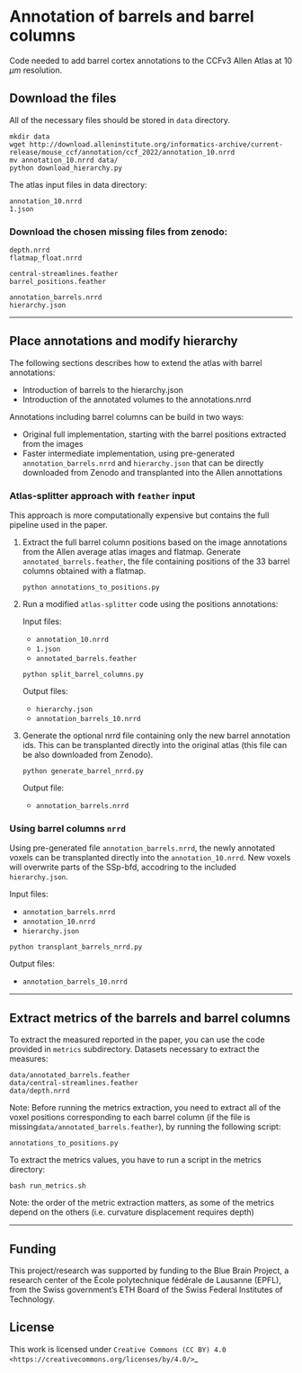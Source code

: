 # Annotation of barrels and barrel columns

Code needed to add barrel cortex annotations to the CCFv3 Allen Atlas at 10 $\mu m$ resolution.

## Download the files

All of the necessary files should be stored in `data` directory.

```
mkdir data
wget http://download.alleninstitute.org/informatics-archive/current-release/mouse_ccf/annotation/ccf_2022/annotation_10.nrrd
mv annotation_10.nrrd data/
python download_hierarchy.py
```


The atlas input files in data directory:

```
annotation_10.nrrd
1.json
```

### Download the chosen missing files from zenodo:

```
depth.nrrd
flatmap_float.nrrd

central-streamlines.feather
barrel_positions.feather

annotation_barrels.nrrd
hierarchy.json
```
---

## Place annotations and modify hierarchy

The following sections describes how to extend the atlas with barrel annotations:
* Introduction of barrels to the hierarchy.json
* Introduction of the annotated volumes to the annotations.nrrd

Annotations including barrel columns can be build in two ways:
- Original full implementation, starting with the barrel positions extracted from the images
- Faster intermediate implementation, using pre-generated `annotation_barrels.nrrd` and `hierarchy.json` that can be directly downloaded from Zenodo and transplanted into the Allen annottations

### Atlas-splitter approach with `feather` input

This approach is more computationally expensive but contains the full pipeline used in the paper.

1. Extract the full barrel column positions based on the image annotations from the Allen average atlas images and flatmap. Generate `annotated_barrels.feather`, the file containing positions of the 33 barrel columns obtained with a flatmap. 

   ```
   python annotations_to_positions.py
   ```

2. Run a modified `atlas-splitter` code using the positions annotations:

   Input files:
   - `annotation_10.nrrd`
   - `1.json`
   - `annotated_barrels.feather`

   ```
   python split_barrel_columns.py
   ```

   Output files:
   - `hierarchy.json`
   - `annotation_barrels_10.nrrd`

3. Generate the optional nrrd file containing only the new barrel annotation ids. This can be transplanted directly into the original atlas (this file can be also downloaded from Zenodo).

   ```
   python generate_barrel_nrrd.py
   ```
   Output file:
   - `annotation_barrels.nrrd`
   
### Using barrel columns `nrrd`

Using pre-generated file `annotation_barrels.nrrd`, the newly annotated voxels can be transplanted directly into the ``annotation_10.nrrd``. New voxels will overwrite parts of the SSp-bfd, accodring to the included ``hierarchy.json``.


Input files:
- `annotation_barrels.nrrd`
- `annotation_10.nrrd`
- `hierarchy.json`

```
python transplant_barrels_nrrd.py
```

Output files:
- `annotation_barrels_10.nrrd`

---

## Extract metrics of the barrels and barrel columns

To extract the measured reported in the paper, you can use the code provided in `metrics` subdirectory.
Datasets necessary to extract the measures:

```
data/annotated_barrels.feather
data/central-streamlines.feather
data/depth.nrrd
```

Note: Before running the metrics extraction, you need to extract all of the voxel positions corresponding to each barrel column (if the file is missing`data/annotated_barrels.feather`), by running the following script:

```
annotations_to_positions.py
```

To extract the metrics values, you have to run a script in the metrics directory:

```
bash run_metrics.sh
```
Note: the order of the metric extraction matters, as some of the metrics depend on the others (i.e. curvature displacement requires depth)

   
---

## Funding

This project/research was supported by funding to the Blue Brain Project, a research center of the École polytechnique fédérale de Lausanne (EPFL), from the Swiss government’s ETH Board of the Swiss Federal Institutes of Technology.

## License

This work is licensed under `Creative Commons (CC BY) 4.0 <https://creativecommons.org/licenses/by/4.0/>`_
